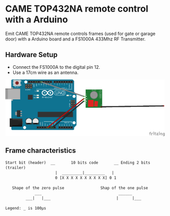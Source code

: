 CAME TOP432NA remote control with a Arduino
===========================================

Emit CAME TOP432NA remote controls frames (used for gate or garage
door) with a Arduino board and a FS1000A 433Mhz RF Transmitter.


Hardware Setup
--------------

* Connect the FS1000A to the digital pin 12.
* Use a 17cm wire as an antenna.

![Hardware Setup](/data/hardware_setup.png)


Frame characteristics
---------------------

    Start bit (header)  __       10 bits code       __ Ending 2 bits (trailer)
                          |  _________|_________   |
                          0 [X X X X X X X X X X] 0 1

       Shape of the zero pulse                Shap of the one pulse
                 ___                                  ______
             ___|   |___                             |      |___

    Legend: _ is 100µs

